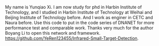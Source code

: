 My name is Yunqiao Xi. I am now study for phd in Harbin Institute of Technology, and I studied in Harbin Institute of Technology at Weihai and Beijing Institute of Technology before. And I work as enginer in CETC and Naura before.
Use this code to put in the code series of DNANET for more performance test and comparable work. Thanks very much for the author Boyang Li to open this network and framework. https://github.com/YeRen123455/Infrared-Small-Target-Detection.
